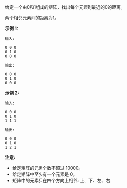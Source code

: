给定一个由0和1组成的矩阵，找出每个元素到最近的0的距离。

两个相邻元素间的距离为1。

**示例 1:**

```
输入:

0 0 0
0 1 0
0 0 0

输出:

0 0 0
0 1 0
0 0 0
```

**示例 2:**
``` 
输入:

0 0 0
0 1 0
1 1 1

输出:

0 0 0
0 1 0
1 2 1
```

**注意:**

+ 给定矩阵的元素个数不超过 10000。
+ 给定矩阵中至少有一个元素是 0。
+ 矩阵中的元素只在四个方向上相邻: 上、下、左、右